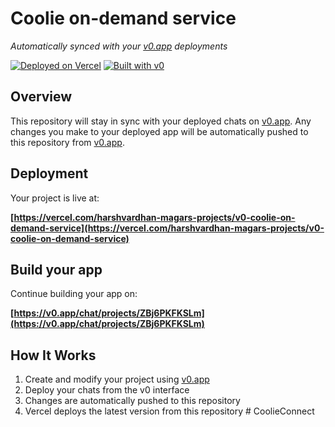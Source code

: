 # Coolie on-demand service

*Automatically synced with your [v0.app](https://v0.app) deployments*

[![Deployed on Vercel](https://img.shields.io/badge/Deployed%20on-Vercel-black?style=for-the-badge&logo=vercel)](https://vercel.com/harshvardhan-magars-projects/v0-coolie-on-demand-service)
[![Built with v0](https://img.shields.io/badge/Built%20with-v0.app-black?style=for-the-badge)](https://v0.app/chat/projects/ZBj6PKFKSLm)

## Overview

This repository will stay in sync with your deployed chats on [v0.app](https://v0.app).
Any changes you make to your deployed app will be automatically pushed to this repository from [v0.app](https://v0.app).

## Deployment

Your project is live at:

**[https://vercel.com/harshvardhan-magars-projects/v0-coolie-on-demand-service](https://vercel.com/harshvardhan-magars-projects/v0-coolie-on-demand-service)**

## Build your app

Continue building your app on:

**[https://v0.app/chat/projects/ZBj6PKFKSLm](https://v0.app/chat/projects/ZBj6PKFKSLm)**

## How It Works

1. Create and modify your project using [v0.app](https://v0.app)
2. Deploy your chats from the v0 interface
3. Changes are automatically pushed to this repository
4. Vercel deploys the latest version from this repository
#   C o o l i e C o n n e c t  
 